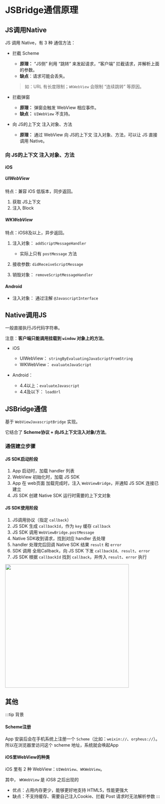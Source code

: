 # JSBridge通信原理
## JS调用Native
JS 调用 Native，有 3 种 通信方法：
 - 拦截 Scheme
    - **原理：** “JS侧” 利用 “跳转” 来发起请求，“客户端” 拦截请求，并解析上面的参数。
    - **缺点**：请求可能会丢失。
    > 如：URL 有长度限制；`WKWebView` 会限制 “连续跳转” 等原因。

 - 拦截弹窗
    - **原理：** 弹窗会触发 WebView 相应事件。
    - **缺点：** `UIWebView` 不支持。
 - 向 JS的上下文 注入对象、方法
    - **原理：** 通过 WebView 向 JS的上下文 注入对象、方法，可以让 JS 直接调用 Native。

### 向 JS的上下文 注入对象、方法
#### iOS
##### UIWebView
特点：兼容 iOS 低版本，同步返回。

 1. 获取 JS上下文
 2. 注入 Block

##### WKWebView
特点：iOS8及以上，异步返回。

 1. 注入对象： `addScriptMessageHandler`
    - 实际上只有 `postMessage` 方法
 
 2. 接收参数: `didReceiveScriptMessage`

 3. 销毁对象： `removeScriptMessageHandler`


#### Android
 - 注入对象： 通过注解 `@JavascriptInterface`

## Native调用JS
一般直接执行JS代码字符串。

注意：**客户端只能调用挂载到 `window` 对象上的方法**。


 - iOS
    - UIWebView： `stringByEvaluatingJavaScriptFromString`
    - WKWebView： `evaluateJavaScript`

 - Android：
    - 4.4以上：`evaluateJavascript`
    - 4.4及以下： `loadUrl`

## JSBridge通信
基于 `WebViewJavascriptBridge` 实现。

它结合了 **Scheme协议 + 向JS上下文注入对象/方法**。

### 通信建立步骤
#### JS SDK启动阶段
1. App 启动时，加载 handler 列表
2. WebView 初始化时，加载 JS SDK
3. App 在 web页面 加载完成时，注入 `WebViewBridge`，并通知 JS SDK 连接已建立
4. JS SDK 创建 Native SDK 运行时需要的上下文对象

#### JS SDK使用阶段
1. JS调用协议（指定 `callback`）
2. JS SDK 生成 `callbackId`，作为 `key` 缓存 `callback`
3. JS SDK 调用 `WebViewBridge.postMessage`
4. Native SDK收到请求，找到对应 handler 去处理
5. handler 处理完后回调 Native SDK 结果 `result` 和 `error`
6. SDK 调用 全局Callback，向 JS SDK 下发 `callbackId`、`result`、`error`
7. JS SDK 根据 `callbackId` 找到 `callback`，并传入 `result`、`error` 执行



<img src="https://p5.music.126.net/obj/wo3DlcOGw6DClTvDisK1/7738019941/98ac/8b08/f7db/c6c0c0fcf626b529a2db479a8bde34e5.png" width="400px" />



<!-- 
### 基础API
 - callHandler(name, params, callback)

 - hasHandler(name)

 - registerHandler(name) -->

## 其他
:::tip
背景
#### Scheme注册
App 安装后会在手机系统上注册一个 `Scheme`（比如：`weixin://`、`orpheus://`）。所以在浏览器里访问这个 scheme 地址，系统就会唤起App

#### iOS里WebView的种类
iOS 里有 2 种 WebView：`UIWebView`、`WKWebView`。

其中， `WKWebView` 是 iOS8 之后出现的
 - 优点：占用内存更少，能够更好地支持 HTML5，性能更强大
 - 缺点：不支持缓存、需要自己注入Cookie、拦截 Post 请求时无法解析参数
:::
